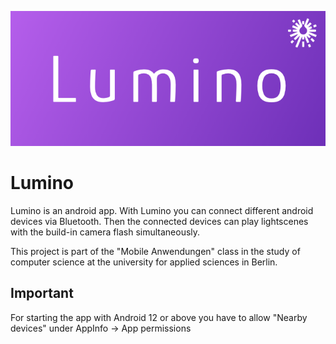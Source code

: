 
![Logo](/Logo.png)


# Lumino

Lumino is an android app. With Lumino you can connect different android devices via Bluetooth. Then the connected devices can play lightscenes with the build-in camera flash simultaneously.

This project is part of the "Mobile Anwendungen" class in the study of computer science at the university for applied sciences in Berlin.

## Important
For starting the app with Android 12 or above you have to allow "Nearby devices" under AppInfo -> App permissions
